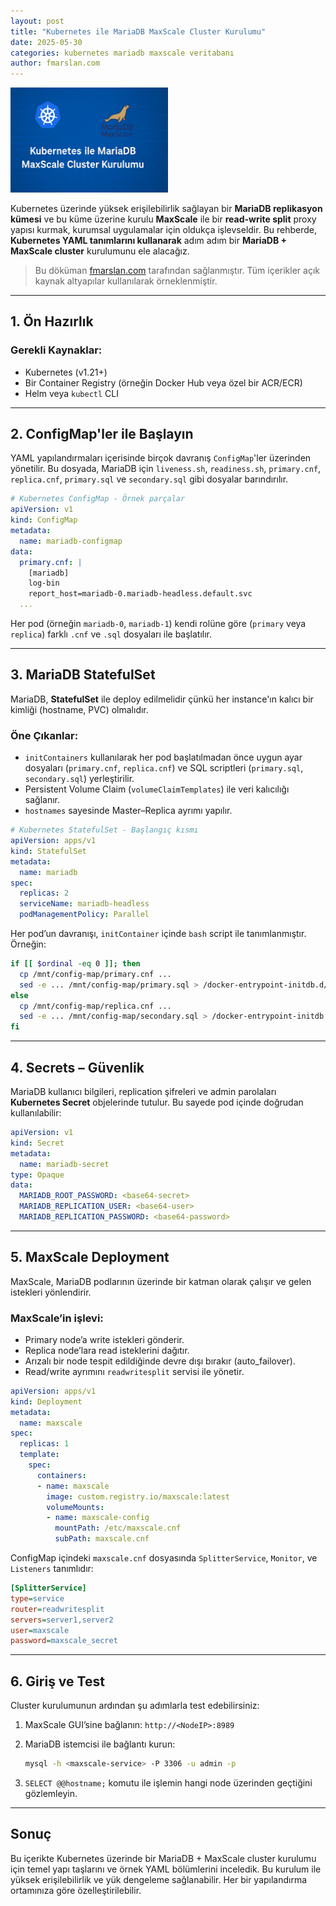 ```yaml
---
layout: post
title: "Kubernetes ile MariaDB MaxScale Cluster Kurulumu"
date: 2025-05-30
categories: kubernetes mariadb maxscale veritabanı
author: fmarslan.com
---
```

<img src="/assets/img/mariadb-maxscale.png" alt="cover" style="max-width: 50%; max-height:20%">

Kubernetes üzerinde yüksek erişilebilirlik sağlayan bir **MariaDB replikasyon kümesi** ve bu küme üzerine kurulu **MaxScale** ile bir **read-write split** proxy yapısı kurmak, kurumsal uygulamalar için oldukça işlevseldir. Bu rehberde, **Kubernetes YAML tanımlarını kullanarak** adım adım bir **MariaDB + MaxScale cluster** kurulumunu ele alacağız.

> Bu döküman [fmarslan.com](https://fmarslan.com) tarafından sağlanmıştır. Tüm içerikler açık kaynak altyapılar kullanılarak örneklenmiştir.

---

## 1. Ön Hazırlık

### Gerekli Kaynaklar:
- Kubernetes (v1.21+)
- Bir Container Registry (örneğin Docker Hub veya özel bir ACR/ECR)
- Helm veya `kubectl` CLI

---

## 2. ConfigMap'ler ile Başlayın

YAML yapılandırmaları içerisinde birçok davranış `ConfigMap`'ler üzerinden yönetilir. Bu dosyada, MariaDB için `liveness.sh`, `readiness.sh`, `primary.cnf`, `replica.cnf`, `primary.sql` ve `secondary.sql` gibi dosyalar barındırılır.

```yaml
# Kubernetes ConfigMap - Örnek parçalar
apiVersion: v1
kind: ConfigMap
metadata:
  name: mariadb-configmap
data:
  primary.cnf: |
    [mariadb]
    log-bin
    report_host=mariadb-0.mariadb-headless.default.svc
  ...
````

Her pod (örneğin `mariadb-0`, `mariadb-1`) kendi rolüne göre (`primary` veya `replica`) farklı `.cnf` ve `.sql` dosyaları ile başlatılır.

---

## 3. MariaDB StatefulSet

MariaDB, **StatefulSet** ile deploy edilmelidir çünkü her instance'ın kalıcı bir kimliği (hostname, PVC) olmalıdır.

### Öne Çıkanlar:

* `initContainers` kullanılarak her pod başlatılmadan önce uygun ayar dosyaları (`primary.cnf`, `replica.cnf`) ve SQL scriptleri (`primary.sql`, `secondary.sql`) yerleştirilir.
* Persistent Volume Claim (`volumeClaimTemplates`) ile veri kalıcılığı sağlanır.
* `hostnames` sayesinde Master–Replica ayrımı yapılır.

```yaml
# Kubernetes StatefulSet - Başlangıç kısmı
apiVersion: apps/v1
kind: StatefulSet
metadata:
  name: mariadb
spec:
  replicas: 2
  serviceName: mariadb-headless
  podManagementPolicy: Parallel
```

Her pod’un davranışı, `initContainer` içinde `bash` script ile tanımlanmıştır. Örneğin:

```bash
if [[ $ordinal -eq 0 ]]; then
  cp /mnt/config-map/primary.cnf ...
  sed -e ... /mnt/config-map/primary.sql > /docker-entrypoint-initdb.d/primary.sql
else
  cp /mnt/config-map/replica.cnf ...
  sed -e ... /mnt/config-map/secondary.sql > /docker-entrypoint-initdb.d/secondary.sql
fi
```

---

## 4. Secrets – Güvenlik

MariaDB kullanıcı bilgileri, replication şifreleri ve admin parolaları **Kubernetes Secret** objelerinde tutulur. Bu sayede pod içinde doğrudan kullanılabilir:

```yaml
apiVersion: v1
kind: Secret
metadata:
  name: mariadb-secret
type: Opaque
data:
  MARIADB_ROOT_PASSWORD: <base64-secret>
  MARIADB_REPLICATION_USER: <base64-user>
  MARIADB_REPLICATION_PASSWORD: <base64-password>
```

---

## 5. MaxScale Deployment

MaxScale, MariaDB podlarının üzerinde bir katman olarak çalışır ve gelen istekleri yönlendirir.

### MaxScale’in işlevi:

* Primary node’a write istekleri gönderir.
* Replica node’lara read isteklerini dağıtır.
* Arızalı bir node tespit edildiğinde devre dışı bırakır (auto\_failover).
* Read/write ayrımını `readwritesplit` servisi ile yönetir.

```yaml
apiVersion: apps/v1
kind: Deployment
metadata:
  name: maxscale
spec:
  replicas: 1
  template:
    spec:
      containers:
      - name: maxscale
        image: custom.registry.io/maxscale:latest
        volumeMounts:
        - name: maxscale-config
          mountPath: /etc/maxscale.cnf
          subPath: maxscale.cnf
```

ConfigMap içindeki `maxscale.cnf` dosyasında `SplitterService`, `Monitor`, ve `Listeners` tanımlıdır:

```ini
[SplitterService]
type=service
router=readwritesplit
servers=server1,server2
user=maxscale
password=maxscale_secret
```

---

## 6. Giriş ve Test

Cluster kurulumunun ardından şu adımlarla test edebilirsiniz:

1. MaxScale GUI’sine bağlanın: `http://<NodeIP>:8989`

2. MariaDB istemcisi ile bağlantı kurun:

   ```bash
   mysql -h <maxscale-service> -P 3306 -u admin -p
   ```

3. `SELECT @@hostname;` komutu ile işlemin hangi node üzerinden geçtiğini gözlemleyin.

---

## Sonuç

Bu içerikte Kubernetes üzerinde bir MariaDB + MaxScale cluster kurulumu için temel yapı taşlarını ve örnek YAML bölümlerini inceledik. Bu kurulum ile yüksek erişilebilirlik ve yük dengeleme sağlanabilir. Her bir yapılandırma ortamınıza göre özelleştirilebilir.
